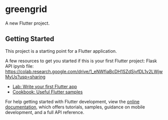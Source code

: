 # greengrid

A new Flutter project.

## Getting Started

This project is a starting point for a Flutter application.

A few resources to get you started if this is your first Flutter project:
Flask API ipynb file:
https://colab.research.google.com/drive/1_eNWfiaBcDH1SZdSjvfDL1v2LWjwMyUs?usp=sharing

- [Lab: Write your first Flutter app](https://docs.flutter.dev/get-started/codelab)
- [Cookbook: Useful Flutter samples](https://docs.flutter.dev/cookbook)

For help getting started with Flutter development, view the
[online documentation](https://docs.flutter.dev/), which offers tutorials,
samples, guidance on mobile development, and a full API reference.
